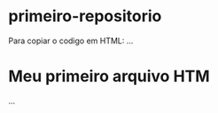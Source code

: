 # primeiro-repositorio

Para copiar o codigo em HTML:
...
<html>
  <h1>Meu primeiro arquivo HTM</h1>
</html>
...


